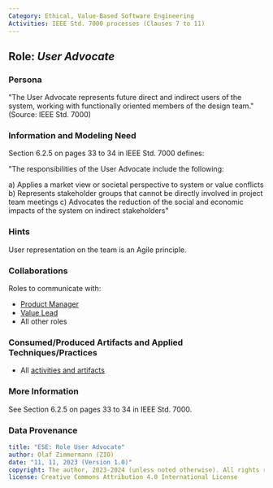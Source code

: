 ```yaml
---
Category: Ethical, Value-Based Software Engineering   
Activities: IEEE Std. 7000 processes (Clauses 7 to 11)  
---
```



Role: *User Advocate*
---------------------

### Persona 

"The User Advocate represents future direct and indirect users of the system, working with functionally oriented members of the design team." (Source: IEEE Std. 7000)

### Information and Modeling Need

Section 6.2.5 on pages 33 to 34 in IEEE Std. 7000 defines: 

"The responsibilities of the User Advocate include the following:

a) Applies a market view or societal perspective to system or value conflicts
b) Represents stakeholder groups that cannot be directly involved in project team meetings
c) Advocates the reduction of the social and economic impacts of the system on indirect stakeholders"

### Hints 

User representation on the team is an Agile principle.

### Collaborations

Roles to communicate with: 

* [Product Manager](ESE-ProductManager.md)
* [Value Lead](ESE-ValueLead.md) 
* All other roles 

### Consumed/Produced Artifacts and Applied Techniques/Practices

* All [activities and artifacts ](/practices/)

### More Information

See Section 6.2.5 on pages 33 to 34 in IEEE Std. 7000.

### Data Provenance 

```yaml
title: "ESE: Role User Advocate"
author: Olaf Zimmermann (ZIO)
date: "11, 11, 2023 (Version 1.0)"
copyright: The author, 2023-2024 (unless noted otherwise). All rights reserved.
license: Creative Commons Attribution 4.0 International License
```